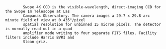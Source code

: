 
            Swope 4K CCD is the visible-wavelength, direct-imaging CCD for the Swope 1m Telescope at Las 
            Campanas Observatory. The camera images a 29.7 x 29.8 arc minute field of view at 0.435"/pixel 
            spatial resolution for unbinned 15 micron pixels. The detector is normally read out in a quad 
            amplifier mode writing to four separate FITS files. Facility filters include Harris BVRI and 
            Sloan griz.
        